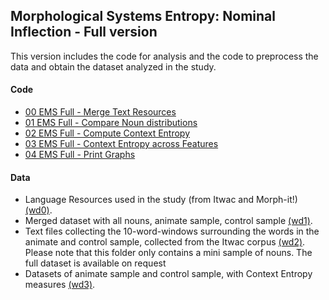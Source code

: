 ## Morphological Systems Entropy: Nominal Inflection - Full version
This version includes the code for analysis and the code to preprocess the data and obtain the dataset analyzed in the study. 

#### Code
* [00 EMS Full - Merge Text Resources](https://github.com/franfranz/Morphological_Systems_Entropy/blob/main/Full/00_EMS_Full_Merge_text_resources_v1_0_0.R)
* [01 EMS Full - Compare Noun distributions](https://github.com/franfranz/Morphological_Systems_Entropy/blob/main/Full/01_EMS_Compare_Noun_Distributions_v1_0_0.R)
* [02 EMS Full - Compute Context Entropy](https://github.com/franfranz/Morphological_Systems_Entropy/blob/main/Full/02_EMS_Full_Compute_Context_Entropy_v1_0_0.R)
* [03 EMS Full - Context Entropy across Features](https://github.com/franfranz/Morphological_Systems_Entropy/blob/main/Full/03_EMS_Full_Context_Entropy_across_Features_v1_0_0.R)
* [04 EMS Full - Print Graphs](https://github.com/franfranz/Morphological_Systems_Entropy/blob/main/Full/04_EMS_Full_Print_graphs_v1_0_0.R)

#### Data 
* Language Resources used in the study (from Itwac and Morph-it!) [(wd0)](https://github.com/franfranz/Morphological_Systems_Entropy/tree/main/Full/wd0).
* Merged dataset with all nouns, animate sample, control sample [(wd1)](https://github.com/franfranz/Morphological_Systems_Entropy/tree/main/Full/wd1).
* Text files collecting the 10-word-windows surrounding the words in the animate and control sample, collected from the Itwac corpus [(wd2)](https://github.com/franfranz/Morphological_Systems_Entropy/tree/main/Full/wd2). Please note that this folder only contains a mini sample of nouns. The full dataset is available on request
* Datasets of animate sample and control sample, with Context Entropy measures [(wd3)](https://github.com/franfranz/Morphological_Systems_Entropy/tree/main/Full/wd3).
